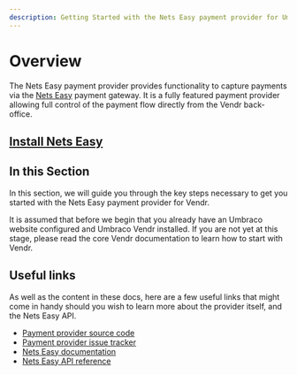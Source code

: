 ```yaml
---
description: Getting Started with the Nets Easy payment provider for Umbraco Vendr.
---
```


# Overview

The Nets Easy payment provider provides functionality to capture payments via the [Nets Easy](https://developers.nets.eu/nets-easy/en-EU/docs/) payment gateway. It is a fully featured payment provider allowing full control of the payment flow directly from the Vendr back-office.

## [Install Nets Easy](../install-payment-providers.md)

## In this Section

In this section, we will guide you through the key steps necessary to get you started with the Nets Easy payment provider for Vendr.

It is assumed that before we begin that you already have an Umbraco website configured and Umbraco Vendr installed. If you are not yet at this stage, please read the core Vendr documentation to learn how to start with Vendr.

## Useful links

As well as the content in these docs, here are a few useful links that might come in handy should you wish to learn more about the provider itself, and the Nets Easy API.

* [Payment provider source code](https://github.com/vendrcontrib/vendr-payment-provider-nets)
* [Payment provider issue tracker](https://github.com/vendrcontrib/vendr-payment-provider-nets/issues)
* [Nets Easy documentation](https://developers.nets.eu/nets-easy/en-EU/docs/)
* [Nets Easy API reference](https://developers.nets.eu/nets-easy/en-EU/api/)
